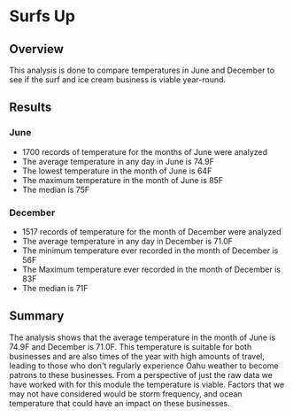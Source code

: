 # Surfs Up

## Overview

This analysis is done to compare temperatures in June and December to see if the surf and ice cream business is viable year-round.

## Results

### June
- 1700 records of temperature for the months of June were analyzed
- The average temperature in any day in June is 74.9F
- The lowest temperature in the month of June is 64F
- The maximum temperature in the month of June is 85F
- The median is 75F

### December 
- 1517 records of temperature for the month of December were analyzed
- The average temperature in any day in December is 71.0F
- The minimum temperature ever recorded in the month of December is 56F
- The Maximum temperature ever recorded in the month of December is 83F
- The median is 71F

## Summary
The analysis shows that the average temperature in the month of June is 74.9F and December is 71.0F. This temperature is suitable for both businesses and are also times of the year with high amounts of travel, leading to those who don't regularly experience Oahu weather to become patrons to these businesses. From a perspective of just the raw data we have worked with for this module the temperature is viable. Factors that we may not have considered would be storm frequency, and ocean temperature that could have an impact on these businesses.
